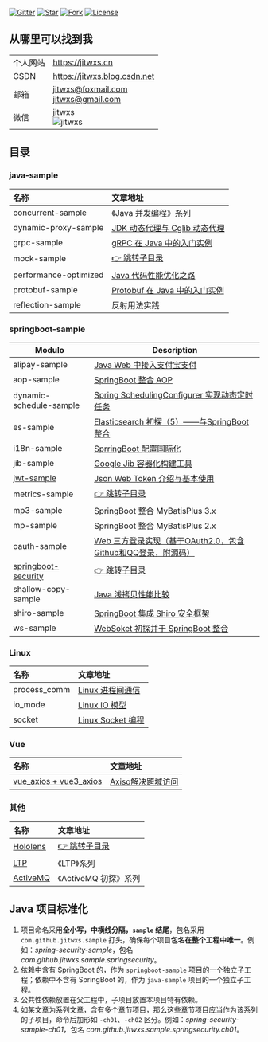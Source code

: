 [![Gitter](https://badges.gitter.im/jitwxs/blog.svg)](https://gitter.im/jitwxs/blog?utm_source=badge&utm_medium=badge&utm_campaign=pr-badge)
[![Star](https://img.shields.io/github/stars/jitwxs/blog-sample?color=green)](#)
[![Fork](https://img.shields.io/github/forks/jitwxs/blog-sample)](#)
[![License](https://img.shields.io/github/license/jitwxs/blog-sample?color=orange)](https://opensource.org/licenses/Apache-2.0)

## 从哪里可以找到我

|          |                                                              |
| -------- | ------------------------------------------------------------ |
| 个人网站 | https://jitwxs.cn                                            |
| CSDN     | https://jitwxs.blog.csdn.net                                 |
| 邮箱     | jitwxs@foxmail.com<br>jitwxs@gmail.com                       |
| 微信     | jitwxs <br>![jitwxs](https://cdn.jsdelivr.net/gh/jitwxs/cdn/blog/configuration/wechat_qrcode.png) |

## 目录

### java-sample

| 名称 | 文章地址 |
|:---|:---|
|concurrent-sample|《Java 并发编程》系列|
|dynamic-proxy-sample|[JDK 动态代理与 Cglib 动态代理](https://www.jitwxs.cn/8ee3adf6.html)|
|grpc-sample|[gRPC 在 Java 中的入门实例](https://www.jitwxs.cn/d6535904.html)|
|mock-sample|[👉 跳转子目录](./javase-sample/mock-sample)|
|performance-optimized|[Java 代码性能优化之路](https://www.jitwxs.cn/94186b3a.html)|
|protobuf-sample|[Protobuf 在 Java 中的入门实例](https://www.jitwxs.cn/a5b690ac.html)|
|reflection-sample|反射用法实践|

### springboot-sample

| Modulo                                       | Description                                                  |
| -------------------------------------------- | ------------------------------------------------------------ |
| alipay-sample                                | [Java Web 中接入支付宝支付](https://www.jitwxs.cn/ea57cb90.html) |
| aop-sample                                   | [SpringBoot 整合 AOP](https://www.jitwxs.cn/77bba914.html)   |
| dynamic-schedule-sample                      | [Spring SchedulingConfigurer 实现动态定时任务](https://www.jitwxs.cn/e4d53ddb.html) |
| es-sample                                    | [Elasticsearch 初探（5）——与SpringBoot整合](https://www.jitwxs.cn/79a2adb2.html) |
| i18n-sample                                  | [SprringBoot 配置国际化](https://www.jitwxs.cn/885663.html)  |
| jib-sample                                   | [Google Jib 容器化构建工具](https://www.jitwxs.cn/a526485e.html) |
| [jwt-sample](./springboot-sample/jwt-sample) | [Json Web Token 介绍与基本使用](https://www.jitwxs.cn/7ac4f061.html) |
| metrics-sample                               | [👉 跳转子目录](./springboot-sample/metrics-sample)           |
| mp3-sample                                   | SpringBoot 整合 MyBatisPlus 3.x                              |
| mp-sample                                    | SpringBoot 整合 MyBatisPlus 2.x                              |
| oauth-sample                                 | [Web 三方登录实现（基于OAuth2.0，包含Github和QQ登录，附源码）](https://www.jitwxs.cn/33ad9e35.html) |
| [springboot-security](./springboot-security) | [👉 跳转子目录](./springboot-security)                        |
| shallow-copy-sample                          | [Java 浅拷贝性能比较](https://www.jitwxs.cn/a9fa88a0.html)   |
| shiro-sample                                 | [SpringBoot 集成 Shiro 安全框架](https://www.jitwxs.cn/30819bdf.html) |
| ws-sample                                    | [WebSoket 初探并于 SpringBoot 整合](https://www.jitwxs.cn/9af7a6d1.html) |

### Linux

| 名称 | 文章地址 |
|:---|:---|
|process_comm|[Linux 进程间通信](https://www.jitwxs.cn/6c8041c0.html)|
|io_mode|[Linux IO 模型](https://www.jitwxs.cn/3b3bd025.html)|
|socket|[Linux Socket 编程](https://www.jitwxs.cn/f2ee55a7.html)|

### Vue

| 名称 | 文章地址 |
|:---|:---|
|[vue_axios + vue3_axios](./Vue/vue_axios/README.md)|[Axiso解决跨域访问](https://www.jitwxs.cn/dad1fbe2.html)|

### 其他

| 名称 | 文章地址 |
|:---|:---|
|[Hololens](./Hololens/README.md)|[👉 跳转子目录](./Hololens)|
|[LTP](./LTP/README.md)|《LTP》系列|
|[ActiveMQ](./ActiveMQ/README.md)|《ActiveMQ 初探》系列|

## Java 项目标准化

1. 项目命名采用**全小写，中横线分隔，`sample` 结尾**，包名采用`com.github.jitwxs.sample` 打头，确保每个项目**包名在整个工程中唯一**。例如：*spring-security-sample*，包名 *com.github.jitwxs.sample.springsecurity*。
2. 依赖中含有 SpringBoot 的，作为 `springboot-sample` 项目的一个独立子工程；依赖中不含有 SpringBoot 的，作为 `java-sample` 项目的一个独立子工程。
3. 公共性依赖放置在父工程中，子项目放置本项目特有依赖。
4. 如某文章为系列文章，含有多个章节项目，那么这些章节项目应当作为该系列的子项目，命令后加形如 `-ch01`、`-ch02` 区分。例如：*spring-security-sample-ch01*，包名 *com.github.jitwxs.sample.springsecurity.ch01*。
